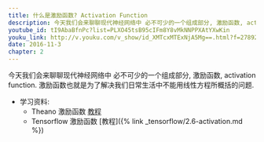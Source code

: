 ```yaml
---
title: 什么是激励函数? Activation Function
description: 今天我们会来聊聊现代神经网络中 必不可少的一个组成部分, 激励函数, activation function. 激励函数也就是为了解决我们日常生活中不能用线性方程所概括的问题.
youtube_id: tI9AbaBfnPc?list=PLXO45tsB95cIFm8Y8vMkNNPPXAtYXwKin
youku_link: http://v.youku.com/v_show/id_XMTcxMTExNjA5Mg==.html?f=27892935&o=1
date: 2016-11-3
chapter: 2
---
```


今天我们会来聊聊现代神经网络中 必不可少的一个组成部分, 激励函数, activation function. 激励函数也就是为了解决我们日常生活中不能用线性方程所概括的问题.

* 学习资料: 
  * Theano 激励函数 [教程](#)
  * Tensorflow 激励函数 [教程]({% link _tensorflow/2.6-activation.md %})
